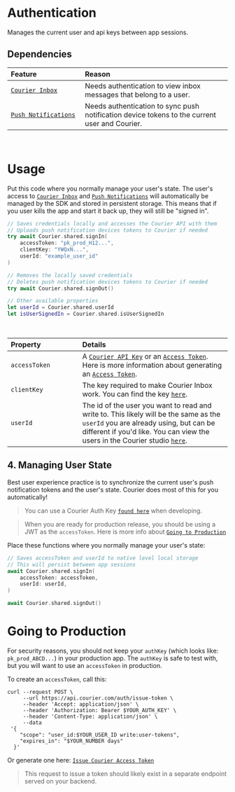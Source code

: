 # Authentication

Manages the current user and api keys between app sessions.

## Dependencies

<table>
    <thead>
        <tr>
            <th width="250px" align="left">Feature</th>
            <th width="750px" align="left">Reason</th>
        </tr>
    </thead>
    <tbody>
        <tr width="600px">
            <td align="left">
                <a href="https://github.com/trycourier/courier-ios/blob/feature/inbox-docs/Docs/Inbox.md">
                    <code>Courier Inbox</code>
                </a>
            </td>
            <td align="left">
                Needs authentication to view inbox messages that belong to a user.
            </td>
        </tr>
        <tr width="600px">
            <td align="left">
                <a href="https://github.com/trycourier/courier-ios/blob/feature/inbox-docs/Docs/PushNotifications.md">
                    <code>Push Notifications</code>
                </a>
            </td>
            <td align="left">
                Needs authentication to sync push notification device tokens to the current user and Courier.
            </td>
        </tr>
    </tbody>
</table>

&emsp;

# Usage

Put this code where you normally manage your user's state. The user's access to [`Courier Inbox`](https://github.com/trycourier/courier-ios/blob/feature/inbox-docs/Docs/Inbox.md) and [`Push Notifications`](https://github.com/trycourier/courier-ios/blob/feature/inbox-docs/Docs/PushNotifications.md) will automatically be managed by the SDK and stored in persistent storage. This means that if you user kills the app and start it back up, they will still be "signed in".

```swift
// Saves credentials locally and accesses the Courier API with them
// Uploads push notification devices tokens to Courier if needed
try await Courier.shared.signIn(
    accessToken: "pk_prod_H12...",
    clientKey: "YWQxN...",
    userId: "example_user_id"
)

// Removes the locally saved credentials
// Deletes push notification devices tokens to Courier if needed
try await Courier.shared.signOut()

// Other available properties
let userId = Courier.shared.userId
let isUserSignedIn = Courier.shared.isUserSignedIn
```

&emsp;

<table>
    <thead>
        <tr>
            <th width="250px" align="left">Property</th>
            <th width="750px" align="left">Details</th>
        </tr>
    </thead>
    <tbody>
        <tr width="600px">
            <td align="left">
                <code>accessToken</code>
            </td>
            <td align="left">
                A <a href="https://app.courier.com/settings/api-keys"><code>Courier API Key</code></a> or an <a href="https://www.courier.com/docs/reference/auth/issue-token/"><code>Access Token</code></a>. Here is more information about generating an <a href="https://github.com/trycourier/courier-ios/blob/feature/inbox-docs/Docs/PushNotifications.md"><code>Access Token</code></a>.
            </td>
        </tr>
        <tr width="600px">
            <td align="left">
                <code>clientKey</code>
            </td>
            <td align="left">
                The key required to make Courier Inbox work. You can find the key <a href="https://app.courier.com/channels/courier"><code>here</code></a>.
            </td>
        </tr>
        <tr width="600px">
            <td align="left">
                <code>userId</code>
            </td>
            <td align="left">
                The id of the user you want to read and write to. This likely will be the same as the <code>userId</code> you are already using, but can be different if you'd like. You can view the users in the Courier studio <a href="https://app.courier.com/users"><code>here</code></a>.
            </td>
        </tr>
    </tbody>
</table>

## **4. Managing User State**

Best user experience practice is to synchronize the current user's push notification tokens and the user's state. Courier does most of this for you automatically!

> You can use a Courier Auth Key [`found here`](https://app.courier.com/settings/api-keys) when developing.

> When you are ready for production release, you should be using a JWT as the `accessToken`.
> Here is more info about [`Going to Production`](#going-to-production)

Place these functions where you normally manage your user's state:
```swift
// Saves accessToken and userId to native level local storage
// This will persist between app sessions
await Courier.shared.signIn(
    accessToken: accessToken,
    userId: userId,
)

await Courier.shared.signOut()
```

# Going to Production

For security reasons, you should not keep your `authKey` (which looks like: `pk_prod_ABCD...`) in your production app. The `authKey` is safe to test with, but you will want to use an `accessToken` in production.

To create an `accessToken`, call this: 

```curl
curl --request POST \
     --url https://api.courier.com/auth/issue-token \
     --header 'Accept: application/json' \
     --header 'Authorization: Bearer $YOUR_AUTH_KEY' \
     --header 'Content-Type: application/json' \
     --data
 '{
    "scope": "user_id:$YOUR_USER_ID write:user-tokens",
    "expires_in": "$YOUR_NUMBER days"
  }'
```

Or generate one here:
[`Issue Courier Access Token`](https://www.courier.com/docs/reference/auth/issue-token/)

> This request to issue a token should likely exist in a separate endpoint served on your backend.
